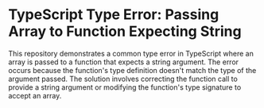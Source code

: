 # TypeScript Type Error: Passing Array to Function Expecting String

This repository demonstrates a common type error in TypeScript where an array is passed to a function that expects a string argument.  The error occurs because the function's type definition doesn't match the type of the argument passed.  The solution involves correcting the function call to provide a string argument or modifying the function's type signature to accept an array.